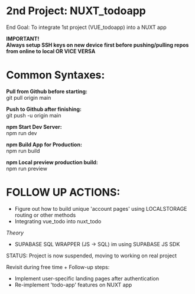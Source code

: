 # 2nd Project: NUXT_todoapp  
End Goal: To integrate 1st project (VUE_todoapp) into a NUXT app  


**IMPORTANT!**  
**Always setup SSH keys on new device first before pushing/pulling repos from online to local OR VICE VERSA**  

# Common Syntaxes:  
**Pull from Github before starting:**  
git pull origin main  

**Push to Github after finishing:**  
git push -u origin main  

**npm Start Dev Server:**  
npm run dev  

**npm Build App for Production:**  
npm run build  

**npm Local preview production build:**  
npm run preview  

# FOLLOW UP ACTIONS:
- Figure out how to build unique 'account pages' using LOCALSTORAGE routing or other methods 
- Integrating vue_todo into nuxt_todo 

*Theory*
- SUPABASE SQL WRAPPER (JS -> SQL)
im using SUPABASE JS SDK

STATUS: Project is now suspended, moving to working on real project

Revisit during free time + Follow-up steps:
- Implement user-specific landing pages after authentication
- Re-implement 'todo-app' features on NUXT app